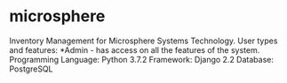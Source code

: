 # microsphere
Inventory Management for Microsphere Systems Technology. User types and features: *Admin - has access on all the features of the system. Programming Language: Python 3.7.2 Framework: Django 2.2 Database: PostgreSQL
